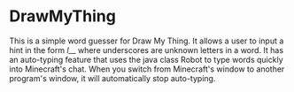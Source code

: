 # DrawMyThing
This is a simple word guesser for Draw My Thing. It allows a user to
input a hint in the form _l___ where underscores are unknown letters in
a word. It has an auto-typing feature that uses the java class Robot to
type words quickly into Minecraft's chat. When you switch from
Minecraft's window to another program's window, it will automatically
stop auto-typing.
